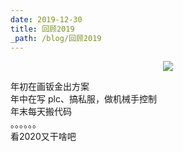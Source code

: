 ```yaml
---
date: 2019-12-30
title: 回顾2019
_path: /blog/回顾2019
---
```


<figure class="half"  align="center">
<img src = "https://jsd.cdn.zzko.cn/gh/BeyondXinXin/BeyondXinXin@main/ImageHost/202311/20200101110638352.1lhttuc06jmo.webp">
</figure>

年初在画钣金出方案  
年中在写 plc、搞私服，做机械手控制  
年末每天搬代码  
。。。。。。  
看2020又干啥吧  